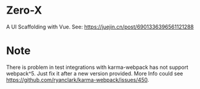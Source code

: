 # Zero-X
A UI Scaffolding with Vue. See: https://juejin.cn/post/6901336396561121288


# Note
There is problem in test integrations with karma-webpack has not support webpack^5. Just fix it after a new version provided. More Info could see https://github.com/ryanclark/karma-webpack/issues/450.

